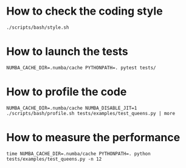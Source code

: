 # How to check the coding style
```
./scripts/bash/style.sh    
```

# How to launch the tests
```
NUMBA_CACHE_DIR=.numba/cache PYTHONPATH=. pytest tests/
```

# How to profile the code
```
NUMBA_CACHE_DIR=.numba/cache NUMBA_DISABLE_JIT=1 ./scripts/bash/profile.sh tests/examples/test_queens.py | more
```

# How to measure the performance
```
time NUMBA_CACHE_DIR=.numba/cache PYTHONPATH=. python tests/examples/test_queens.py -n 12
```

